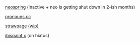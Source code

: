 
[neospring](https://neospring.org/@anova) (inactive + neo is getting shut down in 2-ish months)

[pronouns.cc](https://pronouns.cc/@.RRRocketz)

[strawpage (wip)](https://machinedetonation.straw.page)

[ibispaint x](https://ibispaint.com/artist4/2057983945473611/?type=illust&sort=new) (on hiatus)
